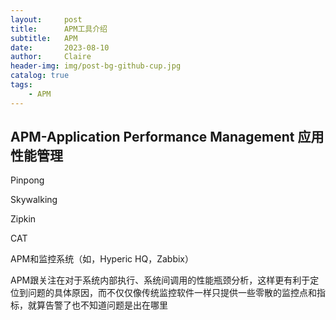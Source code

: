 ```yaml
---
layout:     post
title:      APM工具介绍
subtitle:   APM
date:       2023-08-10
author:     Claire
header-img: img/post-bg-github-cup.jpg
catalog: true
tags:
    - APM
---
```


## APM-Application Performance Management 应用性能管理

Pinpong

Skywalking

Zipkin

CAT

APM和监控系统（如，Hyperic HQ，Zabbix）

APM跟关注在对于系统内部执行、系统间调用的性能瓶颈分析，这样更有利于定位到问题的具体原因，而不仅仅像传统监控软件一样只提供一些零散的监控点和指标，就算告警了也不知道问题是出在哪里